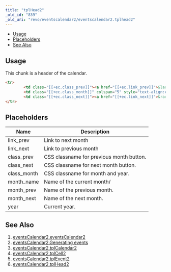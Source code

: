 ```yaml
---
title: "tplHead2"
_old_id: "839"
_old_uri: "revo/eventscalendar2/eventscalendar2.tplhead2"
---
```


- [Usage](#usage)
- [Placeholders](#placeholders)
- [See Also](#see-also)



## Usage

This chunk is a header of the calendar.

``` html 
<tr>
        <td class="[[+ec.class_prev]]"><a href="[[+ec.link_prev]]">&larr;</a></td>
        <td class="[[+ec.class_month]]" colspan="5" style="text-align:center;"><strong>[[+ec.month_name]] [[+ec.year]]</strong></td>
        <td class="[[+ec.class_next]]"><a href="[[+ec.link_next]]">&rarr;</a></td>
</tr>
```

## Placeholders

| Name         | Description                              |
| ------------ | ---------------------------------------- |
| link\_prev   | Link to next month                       |
| link\_next   | Link to previous month                   |
| class\_prev  | CSS classname for previous month button. |
| class\_next  | CSS classname for next month button.     |
| class\_month | CSS classname for month and year.        |
| month\_name  | Name of the current month/               |
| month\_prev  | Name of the previous month.              |
| month\_next  | Name of the next month.                  |
| year         | Current year.                            |

## See Also 

1. [eventsCalendar2.eventsCalendar2](/extras/revo/eventscalendar2/eventscalendar2.eventscalendar2)
2. [eventsCalendar2.Generating events](/extras/revo/eventscalendar2/eventscalendar2.generating-events)
3. [eventsCalendar2.tplCalendar2](/extras/revo/eventscalendar2/eventscalendar2.tplcalendar2)
4. [eventsCalendar2.tplCell2](/extras/revo/eventscalendar2/eventscalendar2.tplcell2)
5. [eventsCalendar2.tplEvent2](/extras/revo/eventscalendar2/eventscalendar2.tplevent2)
6. [eventsCalendar2.tplHead2](/extras/revo/eventscalendar2/eventscalendar2.tplhead2)